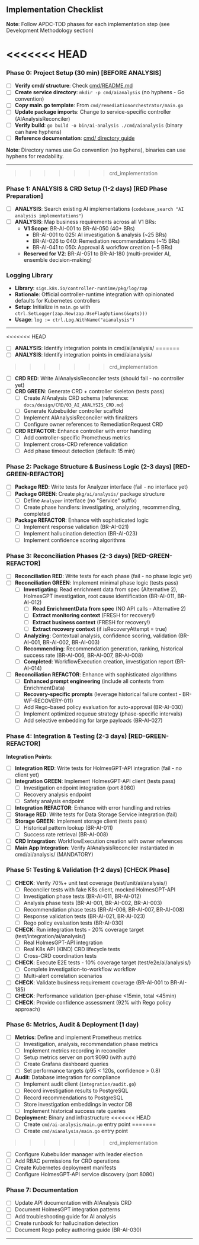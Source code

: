 ## Implementation Checklist

**Note**: Follow APDC-TDD phases for each implementation step (see Development Methodology section)

<<<<<<< HEAD
=======
### Phase 0: Project Setup (30 min) [BEFORE ANALYSIS]

- [ ] **Verify cmd/ structure**: Check [cmd/README.md](../../../../cmd/README.md)
- [ ] **Create service directory**: `mkdir -p cmd/aianalysis` (no hyphens - Go convention)
- [ ] **Copy main.go template**: From `cmd/remediationorchestrator/main.go`
- [ ] **Update package imports**: Change to service-specific controller (AIAnalysisReconciler)
- [ ] **Verify build**: `go build -o bin/ai-analysis ./cmd/aianalysis` (binary can have hyphens)
- [ ] **Reference documentation**: [cmd/ directory guide](../../../../cmd/README.md)

**Note**: Directory names use Go convention (no hyphens), binaries can use hyphens for readability.

---

>>>>>>> crd_implementation
### Phase 1: ANALYSIS & CRD Setup (1-2 days) [RED Phase Preparation]

- [ ] **ANALYSIS**: Search existing AI implementations (`codebase_search "AI analysis implementations"`)
- [ ] **ANALYSIS**: Map business requirements across all V1 BRs:
  - **V1 Scope**: BR-AI-001 to BR-AI-050 (40+ BRs)
    - BR-AI-001 to 025: AI investigation & analysis (~25 BRs)
    - BR-AI-026 to 040: Remediation recommendations (~15 BRs)
    - BR-AI-041 to 050: Approval & workflow creation (~5 BRs)
  - **Reserved for V2**: BR-AI-051 to BR-AI-180 (multi-provider AI, ensemble decision-making)

### Logging Library

- **Library**: `sigs.k8s.io/controller-runtime/pkg/log/zap`
- **Rationale**: Official controller-runtime integration with opinionated defaults for Kubernetes controllers
- **Setup**: Initialize in `main.go` with `ctrl.SetLogger(zap.New(zap.UseFlagOptions(&opts)))`
- **Usage**: `log := ctrl.Log.WithName("aianalysis")`

---

<<<<<<< HEAD
- [ ] **ANALYSIS**: Identify integration points in cmd/ai/analysis/
=======
- [ ] **ANALYSIS**: Identify integration points in cmd/aianalysis/
>>>>>>> crd_implementation
- [ ] **CRD RED**: Write AIAnalysisReconciler tests (should fail - no controller yet)
- [ ] **CRD GREEN**: Generate CRD + controller skeleton (tests pass)
  - [ ] Create AIAnalysis CRD schema (reference: `docs/design/CRD/03_AI_ANALYSIS_CRD.md`)
  - [ ] Generate Kubebuilder controller scaffold
  - [ ] Implement AIAnalysisReconciler with finalizers
  - [ ] Configure owner references to RemediationRequest CRD
- [ ] **CRD REFACTOR**: Enhance controller with error handling
  - [ ] Add controller-specific Prometheus metrics
  - [ ] Implement cross-CRD reference validation
  - [ ] Add phase timeout detection (default: 15 min)

### Phase 2: Package Structure & Business Logic (2-3 days) [RED-GREEN-REFACTOR]

- [ ] **Package RED**: Write tests for Analyzer interface (fail - no interface yet)
- [ ] **Package GREEN**: Create `pkg/ai/analysis/` package structure
  - [ ] Define `Analyzer` interface (no "Service" suffix)
  - [ ] Create phase handlers: investigating, analyzing, recommending, completed
- [ ] **Package REFACTOR**: Enhance with sophisticated logic
  - [ ] Implement response validation (BR-AI-021)
  - [ ] Implement hallucination detection (BR-AI-023)
  - [ ] Implement confidence scoring algorithms

### Phase 3: Reconciliation Phases (2-3 days) [RED-GREEN-REFACTOR]

- [ ] **Reconciliation RED**: Write tests for each phase (fail - no phase logic yet)
- [ ] **Reconciliation GREEN**: Implement minimal phase logic (tests pass)
  - [ ] **Investigating**: Read enrichment data from spec (Alternative 2), HolmesGPT investigation, root cause identification (BR-AI-011, BR-AI-012)
    - [ ] **Read EnrichmentData from spec** (NO API calls - Alternative 2)
    - [ ] **Extract monitoring context** (FRESH for recovery!)
    - [ ] **Extract business context** (FRESH for recovery!)
    - [ ] **Extract recovery context** (if isRecoveryAttempt = true)
  - [ ] **Analyzing**: Contextual analysis, confidence scoring, validation (BR-AI-001, BR-AI-002, BR-AI-003)
  - [ ] **Recommending**: Recommendation generation, ranking, historical success rate (BR-AI-006, BR-AI-007, BR-AI-008)
  - [ ] **Completed**: WorkflowExecution creation, investigation report (BR-AI-014)
- [ ] **Reconciliation REFACTOR**: Enhance with sophisticated algorithms
  - [ ] **Enhanced prompt engineering** (include all contexts from EnrichmentData)
  - [ ] **Recovery-specific prompts** (leverage historical failure context - BR-WF-RECOVERY-011)
  - [ ] Add Rego-based policy evaluation for auto-approval (BR-AI-030)
  - [ ] Implement optimized requeue strategy (phase-specific intervals)
  - [ ] Add selective embedding for large payloads (BR-AI-027)

### Phase 4: Integration & Testing (2-3 days) [RED-GREEN-REFACTOR]

**Integration Points**:
- [ ] **Integration RED**: Write tests for HolmesGPT-API integration (fail - no client yet)
- [ ] **Integration GREEN**: Implement HolmesGPT-API client (tests pass)
  - [ ] Investigation endpoint integration (port 8080)
  - [ ] Recovery analysis endpoint
  - [ ] Safety analysis endpoint
- [ ] **Integration REFACTOR**: Enhance with error handling and retries
- [ ] **Storage RED**: Write tests for Data Storage Service integration (fail)
- [ ] **Storage GREEN**: Implement storage client (tests pass)
  - [ ] Historical pattern lookup (BR-AI-011)
  - [ ] Success rate retrieval (BR-AI-008)
- [ ] **CRD Integration**: WorkflowExecution creation with owner references
- [ ] **Main App Integration**: Verify AIAnalysisReconciler instantiated in cmd/ai/analysis/ (MANDATORY)

### Phase 5: Testing & Validation (1-2 days) [CHECK Phase]

- [ ] **CHECK**: Verify 70%+ unit test coverage (test/unit/ai/analysis/)
  - [ ] Reconciler tests with fake K8s client, mocked HolmesGPT-API
  - [ ] Investigation phase tests (BR-AI-011, BR-AI-012)
  - [ ] Analysis phase tests (BR-AI-001, BR-AI-002, BR-AI-003)
  - [ ] Recommendation phase tests (BR-AI-006, BR-AI-007, BR-AI-008)
  - [ ] Response validation tests (BR-AI-021, BR-AI-023)
  - [ ] Rego policy evaluation tests (BR-AI-030)
- [ ] **CHECK**: Run integration tests - 20% coverage target (test/integration/ai/analysis/)
  - [ ] Real HolmesGPT-API integration
  - [ ] Real K8s API (KIND) CRD lifecycle tests
  - [ ] Cross-CRD coordination tests
- [ ] **CHECK**: Execute E2E tests - 10% coverage target (test/e2e/ai/analysis/)
  - [ ] Complete investigation-to-workflow workflow
  - [ ] Multi-alert correlation scenarios
- [ ] **CHECK**: Validate business requirement coverage (BR-AI-001 to BR-AI-185)
- [ ] **CHECK**: Performance validation (per-phase <15min, total <45min)
- [ ] **CHECK**: Provide confidence assessment (92% with Rego policy approach)

### Phase 6: Metrics, Audit & Deployment (1 day)

- [ ] **Metrics**: Define and implement Prometheus metrics
  - [ ] Investigation, analysis, recommendation phase metrics
  - [ ] Implement metrics recording in reconciler
  - [ ] Setup metrics server on port 9090 (with auth)
  - [ ] Create Grafana dashboard queries
  - [ ] Set performance targets (p95 < 120s, confidence > 0.8)
- [ ] **Audit**: Database integration for compliance
  - [ ] Implement audit client (`integration/audit.go`)
  - [ ] Record investigation results to PostgreSQL
  - [ ] Record recommendations to PostgreSQL
  - [ ] Store investigation embeddings in vector DB
  - [ ] Implement historical success rate queries
- [ ] **Deployment**: Binary and infrastructure
<<<<<<< HEAD
  - [ ] Create `cmd/ai-analysis/main.go` entry point
=======
  - [ ] Create `cmd/aianalysis/main.go` entry point
>>>>>>> crd_implementation
  - [ ] Configure Kubebuilder manager with leader election
  - [ ] Add RBAC permissions for CRD operations
  - [ ] Create Kubernetes deployment manifests
  - [ ] Configure HolmesGPT-API service discovery (port 8080)

### Phase 7: Documentation

- [ ] Update API documentation with AIAnalysis CRD
- [ ] Document HolmesGPT integration patterns
- [ ] Add troubleshooting guide for AI analysis
- [ ] Create runbook for hallucination detection
- [ ] Document Rego policy authoring guide (BR-AI-030)

---

